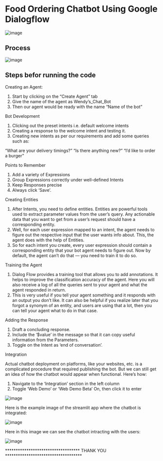 # Food Ordering Chatbot Using Google Dialogflow
![image](https://user-images.githubusercontent.com/80595262/236020927-e695c9f6-256c-472e-a109-140103e0f33f.png)
## Process
![image](https://github.com/Chinnapani9439/Wends_chatbot/blob/main/process_dig.png)

## Steps befor running the code

Creating an Agent:
1) Start by clicking on the “Create Agent” tab
2) Give the name of the agent as Wendy’s_Chat_Bot
3) Then our agent would be ready with the name “Name of the bot”

Bot Development
1) Clicking out the preset intents i.e. default welcome intents
2) Creating a response to the welcome intent and testing it.
3) Creating new intents as per our requirements and add some queries such as:

“What are your delivery timings?”
“Is there anything new?”
“I’d like to order a burger”

Points to Remember
1) Add a variety of Expressions
2) Group Expressions correctly under well-defined Intents
3) Keep Responses precise
4) Always click ‘Save’.

Creating Entities
1) After Intents, you need to define entities. Entities are powerful tools used to extract parameter values from the user’s query. Any actionable data that you want to get from a user’s request should have a corresponding entity.
2) Well, for each user expression mapped to an intent, the agent needs to figure out the respective input that the user wants info about. This, the agent does with the help of Entities.
3) So for each intent you create, every user expression should contain a corresponding entity that your bot agent needs to figure out. Now by default, the agent can’t do that — you need to train it to do so.

Training the Agent
1) Dialog Flow provides a training tool that allows you to add annotations. It helps to improve the classification accuracy of the agent. Here you will also receive a log of all the queries sent to your agent and what the agent responded in return.
2) This is very useful if you tell your agent something and it responds with an output you don’t like. It can also be helpful if you realize later that you forgot a synonym of an entity, and users are using that a lot, then you can tell your agent what to do in that case.

Adding the Response
1) Draft a concluding response.
2) Include the ‘$value’ in the message so that it can copy useful information from the Parameters.
3) Toggle on the Intent as ‘end of conversation’.

Integration

Actual chatbot deployment on platforms, like your websites, etc. is a complicated procedure that required publishing the bot. But we can still get an idea of how the chatbot would appear when functional. Here’s how:

1) Navigate to the ‘Integration’ section in the left column
2) Toggle ‘Web Demo’  or ‘Web Demo Beta’ On, then click it to enter

![image](https://github.com/Chinnapani9439/Wends_chatbot/blob/main/feature.png)

Here is the example image of the streamlit app where the chatbot is integrated:

![image](https://github.com/Chinnapani9439/Wends_chatbot/blob/main/main.png)

Here in this image we can see the chatbot intracting with the users:

![image](https://github.com/Chinnapani9439/Wends_chatbot/blob/main/chatbot.png)



*********************************** THANK YOU ************************************















